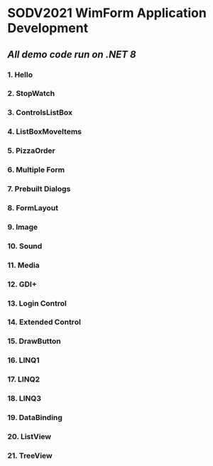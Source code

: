 # SODV2021 WimForm Application Development
## _All demo code run on .NET 8_
### 1. Hello
### 2. StopWatch
### 3. ControlsListBox
### 4. ListBoxMoveItems
### 5. PizzaOrder
### 6. Multiple Form
### 7. Prebuilt Dialogs
### 8. FormLayout
### 9. Image
### 10. Sound
### 11. Media
### 12. GDI+
### 13. Login Control
### 14. Extended Control
### 15. DrawButton
### 16. LINQ1
### 17. LINQ2
### 18. LINQ3
### 19. DataBinding
### 20. ListView
### 21. TreeView